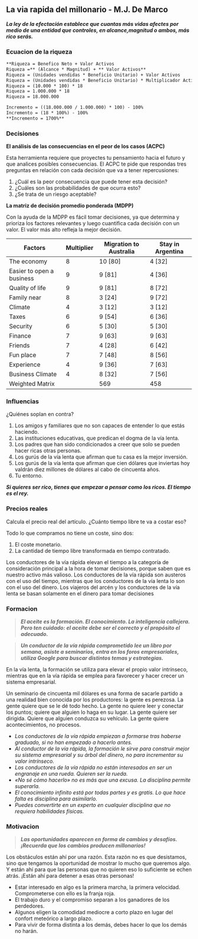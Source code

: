## La via rapida del millonario - M.J. De Marco


***La ley de la efectación establece que cuantas más vidas afectes por medio de una entidad que controles, en alcance,magnitud o ambos, más rico serás.***

### Ecuacion de la riqueza

```markdown
**Riqueza = Benefico Neto + Valor Activos
Riqueza =** (Alcance * Magnitud) + ** Valor Activos**
Riqueza = (Unidades vendidas * Beneficio Unitario) + Valor Activos
Riqueza = (Unidades vendidas * Beneficio Unitario) * Multiplicador Actividad
Riqueza = (10.000 * 100) * 18
Riqueza = 1.000.000 * 18
Riqueza = 18.000.000

Incremento = ((18.000.000 / 1.000.000) * 100) - 100%
Incremento = (18 * 100%) - 100%
**Incremento = 1700%**
```

### Decisiones

**El análisis de las consecuencias en el peor de los casos (ACPC)**

Esta herramienta requiere que proyectes tu pensamiento hacia el futuro y
que analices posibles consecuencias. El ACPC te pide que respondas tres
preguntas en relación con cada decisión que va a tener repercusiones:

1. ¿Cuál es la peor consecuencia que puede tener esta decisión?
2. ¿Cuáles son las probabilidades de que ocurra esto?
3. ¿Se trata de un riesgo aceptable?


**La matriz de decisión promedio ponderada (MDPP)**

Con la ayuda de la MDPP es fácil tomar decisiones, ya que determina y
prioriza los factores relevantes y luego cuantifica cada decisión con un valor.
El valor más alto refleja la mejor decisión.

| Factors | Multiplier | Migration to Australia | Stay in Argentina |
| --- | --- | --- | --- |
| The economy | 8 | 10 [80] | 4 [32] |
| Easier to open a business | 9 | 9 [81] | 4 [36] |
| Quality of life | 9 | 9 [81] | 8 [72] |
| Family near | 8 | 3 [24] | 9 [72] |
| Climate | 4 | 3 [12] | 3 [12] |
| Taxes | 6 | 9 [54] | 6 [36] |
| Security | 6 | 5 [30] | 5 [30] |
| Finance | 7 | 9 [63] | 9 [63] |
| Friends | 7 | 4 [28] | 6 [42] |
| Fun place | 7 | 7 [48] | 8 [56] |
| Experience | 4 | 9 [36] | 7 [63] |
| Business Climate | 4 | 8 [32] | 7 [56] |
| Weighted Matrix |   | 569 | 458 |


### Influencias

¿Quiénes soplan en contra?

1. Los amigos y familiares que no son capaces de entender lo que
estás haciendo.
2. Las instituciones educativas, que predican el dogma de la vía lenta.
3. Los padres que han sido condicionados a creer que solo se pueden
hacer ricas otras personas.
4. Los gurús de la vía lenta que afirman que tu casa es la mejor
inversión.
5. Los gurús de la vía lenta que afirman que cien dólares que inviertas
hoy valdrán diez millones de dólares al cabo de cincuenta años.
6. Tu entorno.


***Si quieres ser rico, tienes que empezar a pensar como los ricos. El tiempo es el rey.***

### Precios reales

Calcula el precio real del artículo. ¿Cuánto tiempo libre te va a costar
eso? 

Todo lo que compramos no tiene un coste, sino dos:

1. El coste monetario.
2. La cantidad de tiempo libre transformada en tiempo contratado.

Los conductores de la vía rápida elevan el tiempo a la categoría de
consideración principal a la hora de tomar decisiones, porque saben que es
nuestro activo más valioso. Los conductores de la vía rápida son austeros con
el uso del tiempo, mientras que los conductores de la vía lenta lo son con el
uso del dinero. Los viajeros del arcén y los conductores de la vía lenta se
basan solamente en el dinero para tomar decisiones


### Formacion
> ***El aceite es la formación. El conocimiento. La inteligencia callejera. Pero ten cuidado: el aceite debe ser el correcto y el propósito el adecuado.***

> ***Un conductor de la vía rápida comprometido lee un libro por semana, asiste a seminarios, entra en los foros empresariales, utiliza Google para buscar distintos temas y estrategias.***

En la vía lenta, la formación se utiliza para elevar el propio valor intrínseco, mientras
que en la vía rápida se emplea para favorecer y hacer crecer un sistema
empresarial.


Un seminario de cincuenta mil dólares es una forma de sacarle partido a una realidad bien conocida por los productores: la gente es perezosa. La gente quiere que se le dé todo hecho. La gente no quiere leer y conectar los puntos; quiere que alguien lo haga en su lugar. La gente quiere ser dirigida. Quiere que alguien conduzca su vehículo. La gente quiere acontecimientos, no procesos.

- *Los conductores de la vía rápida empiezan a formarse tras haberse graduado, si no han
empezado a hacerlo antes.*
- *Al conductor de la vía rápida, la formación le sirve para construir mejor su sistema
empresarial y su árbol del dinero, no para incrementar su valor intrínseco.*
- *Los conductores de la vía rápida no están interesados en ser un engranaje en una rueda.
Quieren ser la rueda.*
- *«No sé cómo hacerlo» no es más que una excusa. La disciplina permite superarla.*
- *El conocimiento infinito está por todas partes y es gratis. Lo que hace falta es disciplina
para asimilarlo.*
- *Puedes convertirte en un experto en cualquier disciplina que no requiera habilidades
físicas.*

### Motivacion

> ***Las oportunidades aparecen en forma de cambios y desafíos. ¡Recuerda que los cambios producen millonarios!***
> 

Los obstáculos están ahí por una razón. Esta razón no es que desistamos, sino que tengamos la oportunidad de mostrar lo mucho que queremos algo. Y están ahí para que las personas que no quieren eso lo suficiente se echen atrás. ¡Están ahí para detener a esas otras personas!

- Estar interesado en algo es la primera marcha, la primera velocidad. Comprometerse con
ello es la franja roja.
- El trabajo duro y el compromiso separan a los ganadores de los perdedores.
- Algunos eligen la comodidad mediocre a corto plazo en lugar del confort meteórico a
largo plazo.
- Para vivir de forma distinta a los demás, debes hacer lo que los demás no harán.